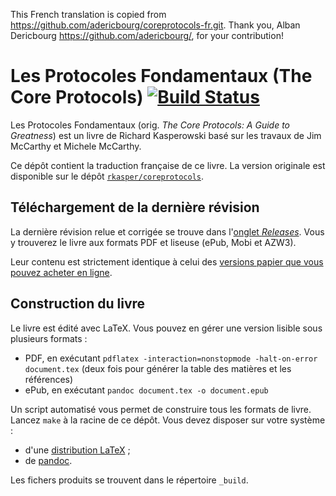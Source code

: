This French translation is copied from https://github.com/adericbourg/coreprotocols-fr.git. Thank you, Alban Dericbourg https://github.com/adericbourg/, for your contribution!

# Les Protocoles Fondamentaux (The Core Protocols) [![Build Status](https://travis-ci.org/adericbourg/coreprotocols-fr.svg?branch=master)](https://travis-ci.org/adericbourg/coreprotocols-fr)

Les Protocoles Fondamentaux (orig. _The Core Protocols: A Guide to Greatness_) est un livre de Richard Kasperowski basé sur les travaux de Jim McCarthy et Michele McCarthy.

Ce dépôt contient la traduction française de ce livre. La version originale est disponible sur le dépôt [`rkasper/coreprotocols`](https://github.com/rkasper/coreprotocols).

## Téléchargement de la dernière révision

La dernière révision relue et corrigée se trouve dans l'[onglet _Releases_](https://github.com/adericbourg/coreprotocols-fr/releases). Vous y trouverez le livre aux formats PDF et liseuse (ePub, Mobi et AZW3).

Leur contenu est strictement identique à celui des [versions papier que vous pouvez acheter en ligne](https://www.amazon.fr/Protocoles-Fondamentaux-Core-Protocols-lexcellence/dp/1973931443/).

## Construction du livre

Le livre est édité avec LaTeX. Vous pouvez en gérer une version lisible sous plusieurs formats :

* PDF, en exécutant `pdflatex -interaction=nonstopmode -halt-on-error document.tex` (deux fois pour générer la table des matières et les références)
* ePub, en exécutant `pandoc document.tex -o document.epub`

Un script automatisé vous permet de construire tous les formats de livre. Lancez `make` à la racine de ce dépôt. Vous devez disposer sur votre système :

* d'une [distribution LaTeX](https://www.latex-project.org/get/) ;
* de [pandoc](https://pandoc.org/).

Les fichers produits se trouvent dans le répertoire `_build`.
